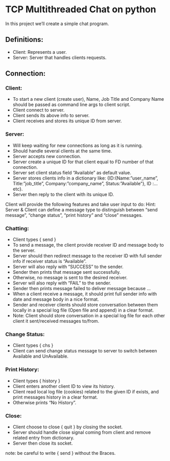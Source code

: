 # TCP Multithreaded Chat on python
In this project we’ll create a simple chat program.

## Definitions:
*	Client: Represents a user.
*	Server: Server that handles clients requests.

## Connection:

### Client:

*	To start a new client (create user), Name, Job Title and Company Name should be passed as command line args to client script.
*	Client connect to server.
*	Client sends its above info to server.
*	Client receives and stores its unique ID from server.

### Server:

*	Will keep waiting for new connections as long as it is running.
*	Should handle several clients at the same time.
*	Server accepts new connection.
*	Server create a unique ID for that client equal to FD number of that connection.
*	Server set client status field “Available” as default value.
*	Server stores clients info in a dictionary like: {ID:{Name:”user_name”, Title:”job_title”, Company:”company_name”, Status:”Available”}, ID :…etc}.
*	Server then reply to the client with its unique ID.

Client will provide the following features and take user input to do:
Hint: Server & Client can define a message type to distinguish between “send message”, “change status”, “print history” and “close” messages.

### Chatting:

*   Client types { send } 
*	To send a message, the client provide receiver ID and message body to the server.
*	Server should then redirect message to the receiver ID with full sender info if receiver status is “Available”.
*	Server will also reply with “SUCCESS” to the sender.
*	Sender then prints that message sent successfully.
*	Otherwise, no message is sent to the desired receiver.
*	Server will also reply with “FAIL” to the sender.
*	Sender then prints message failed to deliver message because …
*	When a client receive a message, it should print full sender info with date and message body in a nice format.
*	Sender and receiver clients should store conversation between them locally in a special log file (Open file and append) in a clear format.
*	Note: Client should store conversation in a special log file for each other client it sent/received messages to/from.

### Change Status:

*   Client types { chs }
*	Client can send change status message to server to switch between Available and UnAvailable.

### Print History:

*   Client types { history }
*	Client enters another client ID to view its history.
*	Client read local log file (cookies) related to the given ID if exists, and print messages history in a clear format.
*	Otherwise prints “No History”.

### Close:

*	Client choose to close { quit } by closing the socket.
*	Server should handle close signal coming from client and remove related entry from dictionary.
*	Server then close its socket.

note: be careful to write { send } without the Braces.
